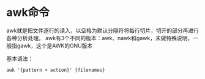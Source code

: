 # awk命令

awk就是把文件逐行的读入，以空格为默认分隔符将每行切片，切开的部分再进行各种分析处理。 
awk有3个不同的版本：awk、nawk和gawk，未做特殊说明，一般指gawk，这个是AWK的GNU版本

基本语法：

```
awk '{pattern + action}' {filenames}
```

